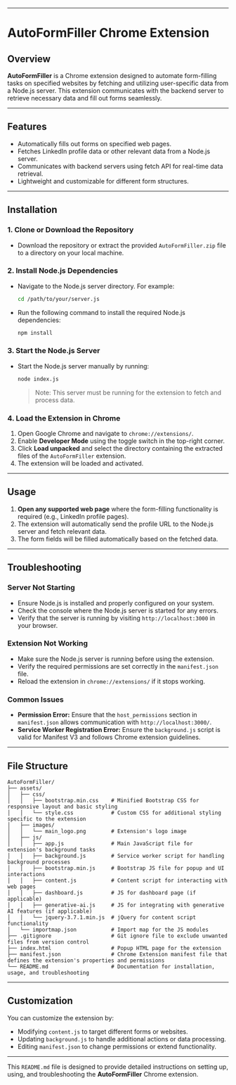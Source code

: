 
---

# AutoFormFiller Chrome Extension

## Overview

**AutoFormFiller** is a Chrome extension designed to automate form-filling tasks on specified websites by fetching and utilizing user-specific data from a Node.js server. This extension communicates with the backend server to retrieve necessary data and fill out forms seamlessly.

---

## Features
- Automatically fills out forms on specified web pages.
- Fetches LinkedIn profile data or other relevant data from a Node.js server.
- Communicates with backend servers using fetch API for real-time data retrieval.
- Lightweight and customizable for different form structures.

---

## Installation

### 1. Clone or Download the Repository
- Download the repository or extract the provided `AutoFormFiller.zip` file to a directory on your local machine.

### 2. Install Node.js Dependencies
- Navigate to the Node.js server directory. For example:
  ```bash
  cd /path/to/your/server.js
  ```
- Run the following command to install the required Node.js dependencies:
  ```bash
  npm install
  ```

### 3. Start the Node.js Server
- Start the Node.js server manually by running:
  ```bash
  node index.js
  ```
  > Note: This server must be running for the extension to fetch and process data.

### 4. Load the Extension in Chrome
1. Open Google Chrome and navigate to `chrome://extensions/`.
2. Enable **Developer Mode** using the toggle switch in the top-right corner.
3. Click **Load unpacked** and select the directory containing the extracted files of the `AutoFormFiller` extension.
4. The extension will be loaded and activated.

---

## Usage

1. **Open any supported web page** where the form-filling functionality is required (e.g., LinkedIn profile pages).
2. The extension will automatically send the profile URL to the Node.js server and fetch relevant data.
3. The form fields will be filled automatically based on the fetched data.

---

## Troubleshooting

### **Server Not Starting**
- Ensure Node.js is installed and properly configured on your system.
- Check the console where the Node.js server is started for any errors.
- Verify that the server is running by visiting `http://localhost:3000` in your browser.

### **Extension Not Working**
- Make sure the Node.js server is running before using the extension.
- Verify the required permissions are set correctly in the `manifest.json` file.
- Reload the extension in `chrome://extensions/` if it stops working.

### **Common Issues**
- **Permission Error:** Ensure that the `host_permissions` section in `manifest.json` allows communication with `http://localhost:3000/`.
- **Service Worker Registration Error:** Ensure the `background.js` script is valid for Manifest V3 and follows Chrome extension guidelines.

---

## File Structure

```
AutoFormFiller/
├── assets/
│   ├── css/
│   │   ├── bootstrap.min.css    # Minified Bootstrap CSS for responsive layout and basic styling
│   │   └── style.css            # Custom CSS for additional styling specific to the extension
│   ├── images/
│   │   └── main_logo.png        # Extension's logo image
│   ├── js/
│   │   ├── app.js               # Main JavaScript file for extension's background tasks
│   │   ├── background.js        # Service worker script for handling background processes
│   │   ├── bootstrap.min.js     # Bootstrap JS file for popup and UI interactions
│   │   ├── content.js           # Content script for interacting with web pages
│   │   ├── dashboard.js         # JS for dashboard page (if applicable)
│   │   ├── generative-ai.js     # JS for integrating with generative AI features (if applicable)
│   │   └── jquery-3.7.1.min.js  # jQuery for content script functionality
│   └── importmap.json           # Import map for the JS modules
├── .gitignore                   # Git ignore file to exclude unwanted files from version control
├── index.html                   # Popup HTML page for the extension
├── manifest.json                # Chrome Extension manifest file that defines the extension's properties and permissions
└── README.md                    # Documentation for installation, usage, and troubleshooting

```

---

## Customization

You can customize the extension by:
- Modifying `content.js` to target different forms or websites.
- Updating `background.js` to handle additional actions or data processing.
- Editing `manifest.json` to change permissions or extend functionality.

---

This `README.md` file is designed to provide detailed instructions on setting up, using, and troubleshooting the **AutoFormFiller** Chrome extension.

